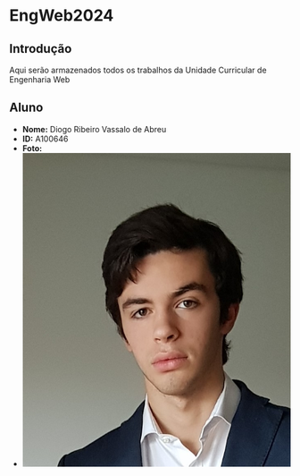 # EngWeb2024

## Introdução
Aqui serão armazenados todos os trabalhos da Unidade Curricular de Engenharia Web

## Aluno

- **Nome:** Diogo Ribeiro Vassalo de Abreu
- **ID:** A100646
- **Foto:**
- ![Fotografia do Aluno](fotopasse.jpg)
